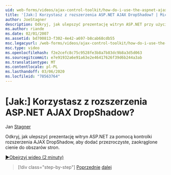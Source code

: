 ```yaml
---
uid: web-forms/videos/ajax-control-toolkit/how-do-i-use-the-aspnet-ajax-dropshadow-extender
title: '[Jak:] Korzystasz z rozszerzenia ASP.NET AJAX DropShadow? | Microsoft Docs'
author: JoeStagner
description: Odkryj, jak ulepszyć prezentację witryn ASP.NET przy użyciu kontrolki rozszerzenia AJAX DropShadow, aby dodać nieprzezroczyste, zaokrąglone rogi do obszarów o...
ms.author: riande
ms.date: 02/01/2007
ms.assetid: bd700813-f302-4e42-a697-b8cab68cdb55
msc.legacyurl: /web-forms/videos/ajax-control-toolkit/how-do-i-use-the-aspnet-ajax-dropshadow-extender
msc.type: video
ms.openlocfilehash: f2e2cefc8c75c9528fe3b8a7b83dc9b8a3d5d063
ms.sourcegitcommit: e7e91932a6e91a63e2e46417626f39d6b244a3ab
ms.translationtype: MT
ms.contentlocale: pl-PL
ms.lasthandoff: 03/06/2020
ms.locfileid: "78563764"
---
```

# <a name="how-do-i-use-the-aspnet-ajax-dropshadow-extender"></a>[Jak:] Korzystasz z rozszerzenia ASP.NET AJAX DropShadow?

Jan [Stagner](https://github.com/JoeStagner)

Odkryj, jak ulepszyć prezentację witryn ASP.NET za pomocą kontrolki rozszerzenia AJAX DropShadow, aby dodać przezroczyste, zaokrąglone cienie do obszarów stron.

[&#9654;Obejrzyj wideo (2 minuty)](https://channel9.msdn.com/Blogs/ASP-NET-Site-Videos/how-do-i-use-the-aspnet-ajax-dropshadow-extender)

> [!div class="step-by-step"]
> [Poprzednie](how-do-i-use-the-aspnet-ajax-togglebutton-extender.md)
> [dalej](how-do-i-use-the-aspnet-ajax-passwordstrength-extender.md)
